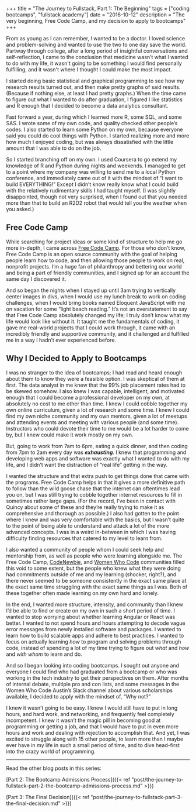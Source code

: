 +++
title = "The Journey to Fullstack, Part 1: The Beginning"
tags = ["coding bootcamps", "fullstack academy"]
date = "2016-10-12"
description = "The very beginning, Free Code Camp, and my decision to apply to bootcamps"
+++

From as young as I can remember, I wanted to be a doctor. I loved science and problem-solving and wanted to use the two to one day save the world. Partway through college, after a long period of insightful conversations and self-reflection, I came to the conclusion that medicine wasn’t what I wanted to do with my life, it wasn't going to be something I would find personally fulfilling, and it wasn't where I thought I could make the most impact.

I started doing basic statistical and graphical programming to see how my research results turned out, and then make pretty graphs of said results. (Because if nothing else, at least I had pretty graphs.) When the time came to figure out what I wanted to do after graduation, I figured I like statistics and R enough that I decided to become a data analytics consultant.

Fast forward a year, during which I learned more R, some SQL, and some SAS. I wrote some of my own code, and quality checked other people’s codes. I also started to learn some Python on my own, because everyone said you could do cool things with Python. I started realizing more and more how much I enjoyed coding, but was always dissatisfied with the little amount that I was able to do on the job.

So I started branching off on my own. I used Coursera to go extend my knowledge of R and Python during nights and weekends. I managed to get to a point where my company was willing to send me to a local Python conference, and immediately came out of it with the mindset of “I want to build EVERYTHING!” Except I didn’t know really know what I could build with the relatively rudimentary skills I had taught myself. (I was slightly disappointed, though not very surprised, when I found out that you needed more than that to build an R2D2 robot that would tell you the weather when you asked.)

## Free Code Camp

While searching for project ideas or some kind of structure to help me go more in-depth, I came across [Free Code Camp](https://www.freecodecamp.com/). For those who don’t know, Free Code Camp is an open source community with the goal of helping people learn how to code, and then allowing those people to work on real, nonprofit projects. I’m a huge fan of philanthropy and bettering our world and being a part of friendly communities, and I signed up for an account the same day I discovered it.

And so began the nights when I stayed up until 3am trying to vertically center images in divs, when I would use my lunch break to work on coding challenges, when I would bring books named Eloquent JavaScript with me on vacation for some “light beach reading.” It’s not an overstatement to say that Free Code Camp absolutely changed my life; I truly don’t know what my life would look like without it. It taught me the fundamentals of coding, it gave me real-world projects that I could work through, it came with an incredibly friendly and supportive community, and it challenged and fulfilled me in a way I hadn’t ever experienced before.

## Why I Decided to Apply to Bootcamps

I was no stranger to the idea of bootcamps; I had read and heard enough about them to know they were a feasible option. I was skeptical of them at first. The data analyst in me knew that the 99% job placement rates had to be skewed somehow. I also knew I was capable, intelligent, and motivated enough that I could become a professional developer on my own, at absolutely no cost to me other than time. I knew I could cobble together my own online curriculum, given a lot of research and some time. I knew I could find my own niche community and my own mentors, given a lot of meetups and attending events and meeting with various people (and some time). Instructors who could devote their time to me would be a lot harder to come by, but I knew could make it work mostly on my own.

But, going to work from 7am to 6pm, eating a quick dinner, and then coding from 7pm to 2am every day was **_exhausting_**. I knew that programming and developing web apps and software was exactly what I wanted to do with my life, and I didn’t want the distraction of “real life” getting in the way.

I wanted the structure and that extra push to get things done that came with the programs. Free Code Camp helps in that it gives a more definitive path to follow than the wild goose chase that the internet can oftentimes lead you on, but I was still trying to cobble together internet resources to fill in sometimes rather large gaps. (For the record, I’ve been in contact with Quincy about some of these and they’re really trying to make it as comprehensive and thorough as possible.) I also had gotten to the point where I knew and was very comfortable with the basics, but I wasn’t quite to the point of being able to understand and attack a lot of the more advanced concepts. I was in a weird in-between in which I was having difficulty finding resources that catered to my level to learn from.

I also wanted a community of people whom I could seek help and mentorship from, as well as people who were learning alongside me. The Free Code Camp, [CodeNewbie](http://www.codenewbie.org/), and [Women Who Code](https://www.womenwhocode.com/) communities filled this void to some extent, but the people who knew what they were doing had commitments outside of me and my learning (shocker, right?), and there never seemed to be someone consistently in the exact same place at the exact same time struggling with the exact same things as I was. Both of these together often made learning on my own hard and lonely.

In the end, I wanted more structure, intensity, and community than I knew I’d be able to find or create on my own in such a short period of time. I wanted to stop worrying about whether learning Angular or React was better. I wanted to not spend hours and hours attempting to decode vague error messages from newly installed software and packages. I wanted to learn how to build scalable apps and adhere to best practices. I wanted to focus on actually learning *how* to program and solving problems through code, instead of spending a lot of my time trying to figure out *what* and *how* and *with whom* to learn and do.

And so I began looking into coding bootcamps. I sought out anyone and everyone I could find who had graduated from a bootcamp or who was working in the tech industry to get their perspectives on them. After months of internal debate, multiple pro and con lists, and some messages in the Women Who Code Austin’s Slack channel about various scholarships available, I decided to apply with the mindset of, “Why not?”

I knew it wasn’t going to be easy. I knew I would still have to put in long hours, and hard work, and networking, and frequently feel completely incompetent. I knew it wasn’t the magic pill in becoming good at programming or getting a job, and that I would have to put in even more hours and work and dealing with rejection to accomplish that. And yet, I was excited to struggle along with 15 other people, to learn more than I maybe ever have in my life in such a small period of time, and to dive head-first into the crazy world of programming.

---

Read the other blog posts in this series:

[Part 2: The Bootcamp Admissions Process]({{< ref "post/the-journey-to-fullstack-part-2-the-bootcamp-admissions-process.md" >}})

[Part 3: The Final Decision]({{< ref "post/the-journey-to-fullstack-part-3-the-final-decision.md" >}})

